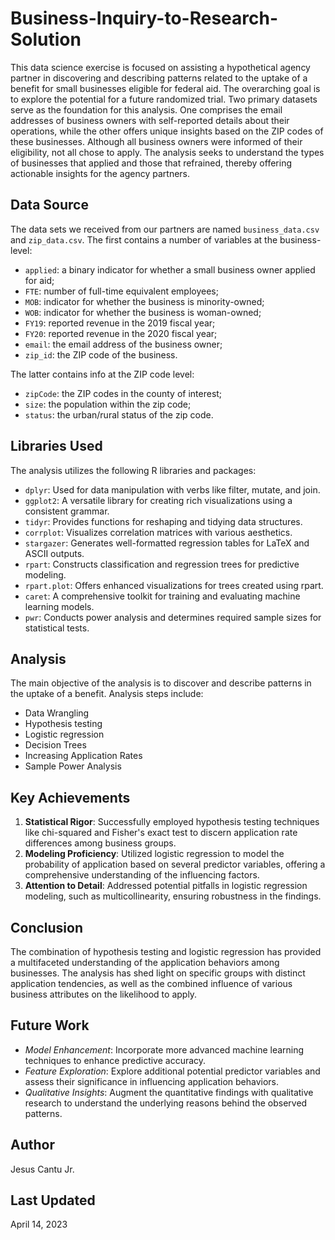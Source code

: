 # Business-Inquiry-to-Research-Solution

This data science exercise is focused on assisting a hypothetical agency partner in discovering and describing patterns related to the uptake of a benefit for small businesses eligible for federal aid. The overarching goal is to explore the potential for a future randomized trial. Two primary datasets serve as the foundation for this analysis. One comprises the email addresses of business owners with self-reported details about their operations, while the other offers unique insights based on the ZIP codes of these businesses. Although all business owners were informed of their eligibility, not all chose to apply. The analysis seeks to understand the types of businesses that applied and those that refrained, thereby offering actionable insights for the agency partners.

## Data Source
The data sets we received from our partners are named `business_data.csv` and `zip_data.csv`. The first contains a number of variables at the business-level:
  - `applied`: a binary indicator for whether a small business owner applied for aid;
  - `FTE`: number of full-time equivalent employees;
  - `MOB`: indicator for whether the business is minority-owned;
  - `WOB`: indicator for whether the business is woman-owned;
  - `FY19`: reported revenue in the 2019 fiscal year;
  - `FY20`: reported revenue in the 2020 fiscal year;
  - `email`: the email address of the business owner;
  - `zip_id`: the ZIP code of the business.

The latter contains info at the ZIP code level:
 - `zipCode`: the ZIP codes in the county of interest;
 - `size`: the population within the zip code;
 - `status`: the urban/rural status of the zip code.

## Libraries Used
The analysis utilizes the following R libraries and packages:
- `dplyr`: Used for data manipulation with verbs like filter, mutate, and join.
- `ggplot2`: A versatile library for creating rich visualizations using a consistent grammar.
- `tidyr`: Provides functions for reshaping and tidying data structures.
- `corrplot`: Visualizes correlation matrices with various aesthetics.
- `stargazer`: Generates well-formatted regression tables for LaTeX and ASCII outputs.
- `rpart`: Constructs classification and regression trees for predictive modeling.
- `rpart.plot`: Offers enhanced visualizations for trees created using rpart.
- `caret`: A comprehensive toolkit for training and evaluating machine learning models.
- `pwr`:  Conducts power analysis and determines required sample sizes for statistical tests.

## Analysis
The main objective of the analysis is to discover and describe patterns in the uptake of a benefit. Analysis steps include:
- Data Wrangling
- Hypothesis testing
- Logistic regression
- Decision Trees
- Increasing Application Rates
- Sample Power Analysis

## Key Achievements
1. **Statistical Rigor**: Successfully employed hypothesis testing techniques like chi-squared and Fisher's exact test to discern application rate differences among business groups.
2. **Modeling Proficiency**: Utilized logistic regression to model the probability of application based on several predictor variables, offering a comprehensive understanding of the influencing factors.
3. **Attention to Detail**: Addressed potential pitfalls in logistic regression modeling, such as multicollinearity, ensuring robustness in the findings.

## Conclusion
The combination of hypothesis testing and logistic regression has provided a multifaceted understanding of the application behaviors among businesses. The analysis has shed light on specific groups with distinct application tendencies, as well as the combined influence of various business attributes on the likelihood to apply.

## Future Work
-  *Model Enhancement*: Incorporate more advanced machine learning techniques to enhance predictive accuracy.
-  *Feature Exploration*: Explore additional potential predictor variables and assess their significance in influencing application behaviors.
-  *Qualitative Insights*: Augment the quantitative findings with qualitative research to understand the underlying reasons behind the observed patterns.

## Author
Jesus Cantu Jr.

## Last Updated 
April 14, 2023
